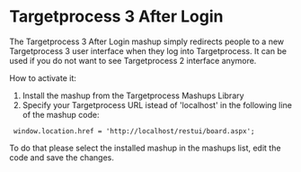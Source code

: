Targetprocess 3 After Login
==================

The Targetprocess 3 After Login mashup simply redirects people to a new Targetprocess 3 user interface when they log into Targetprocess. It can be used if you do not want to see Targetprocess 2 interface anymore.

How to activate it:

1. Install the mashup from the Targetprocess Mashups Library
2. Specify your Targetprocess URL istead of 'localhost' in the following line of the mashup code:

```
 window.location.href = 'http://localhost/restui/board.aspx';
```
To do that please select the installed mashup in the mashups list, edit the code and save the changes.
